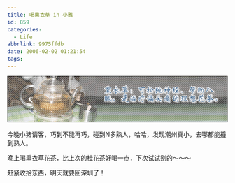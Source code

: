 ```yaml
---
title: 喝熏衣草 in 小雅
id: 859
categories:
  - Life
abbrlink: 9975ffdb
date: 2006-02-02 01:21:54
tags:
---
```


![](/images/2006/02/02_2006-2-211845089_12708.gif)

今晚小猪请客，巧到不能再巧，碰到N多熟人，哈哈，发现潮州真小，去哪都能撞到熟人。

晚上喝熏衣草花茶，比上次的桂花茶好喝一点，下次试试别的～～～

赶紧收拾东西，明天就要回深圳了！